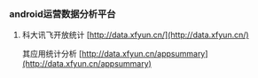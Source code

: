 ### android运营数据分析平台

1. 科大讯飞开放统计 [http://data.xfyun.cn/](http://data.xfyun.cn/)
   
   其应用统计分析 [http://data.xfyun.cn/appsummary](http://data.xfyun.cn/appsummary)